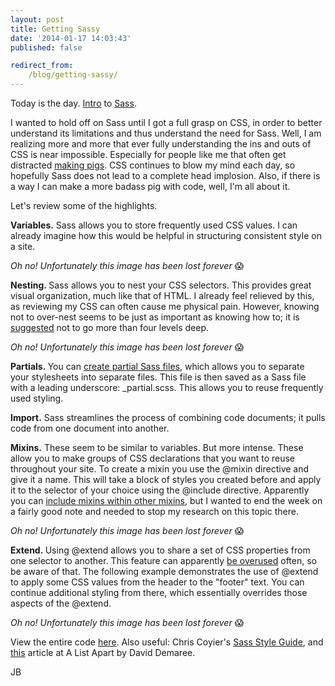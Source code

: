 ```yaml
---
layout: post
title: Getting Sassy
date: '2014-01-17 14:03:43'
published: false

redirect_from:
    /blog/getting-sassy/
---
```


Today is the day. <a href="http://www.webdesignerdepot.com/2013/11/the-beginners-guide-to-sass/" target="_blank">Intro</a> to <a href="http://sass-lang.com/guide" target="_blank">Sass</a>.

I wanted to hold off on Sass until I got a full grasp on CSS, in order to better understand its limitations and thus understand the need for Sass. Well, I am realizing more and more that ever fully understanding the ins and outs of CSS is near impossible. Especially for people like me that often get distracted <a href="http://cdpn.io/GFxlz" target="_blank">making pigs</a>. CSS continues to blow my mind each day, so hopefully Sass does not lead to a complete head implosion. Also, if there is a way I can make a more badass pig with code, well, I'm all about it.

Let's review some of the highlights.

<strong>Variables.</strong> Sass allows you to store frequently used CSS values. I can already imagine how this would be helpful in structuring consistent style on a site.

<em>Oh no! Unfortunately this image has been lost forever</em> 😱

<strong>Nesting. </strong>Sass allows you to nest your CSS selectors. This provides great visual organization, much like that of HTML. I already feel relieved by this, as reviewing my CSS can often cause me physical pain. However, knowing not to over-nest seems to be just as important as knowing how to; it is <a href="http://thesassway.com/beginner/the-inception-rule" target="_blank">suggested</a> not to go more than four levels deep. 

<em>Oh no! Unfortunately this image has been lost forever</em> 😱

<strong>Partials. </strong>You can <a href="http://thesassway.com/beginner/how-to-structure-a-sass-project/" target="_blank">create partial Sass files</a>, which allows you to separate your stylesheets into separate files. This file is then saved as a Sass file with a leading underscore: _partial.scss. This allows you to reuse frequently used styling.

<strong>Import.</strong> Sass streamlines the process of combining code documents; it pulls code from one document into another.

<strong>Mixins.</strong> These seem to be similar to variables. But more intense. These allow you to make groups of CSS declarations that you want to reuse throughout your site. To create a mixin you use the @mixin directive and give it a name. This will take a block of styles you created before and apply it to the selector of your choice using the @include directive. Apparently you can <a href="http://www.webdesignerdepot.com/2013/11/the-beginners-guide-to-sass/" target="_blank">include mixins within other mixins</a>, but I wanted to end the week on a fairly good note and needed to stop my research on this topic there.

<em>Oh no! Unfortunately this image has been lost forever</em> 😱

<strong>Extend. </strong>Using @extend allows you to share a set of CSS properties from one selector to another. This feature can apparently <a href="http://css-tricks.com/the-extend-concept/" target="_blank">be overused</a> often, so be aware of that. The following example demonstrates the use of @extend to apply some CSS values from the header to the "footer" text. You can continue additional styling from there, which essentially overrides those aspects of the @extend.

<em>Oh no! Unfortunately this image has been lost forever</em> 😱

View the entire code <a href="http://cdpn.io/CKbzx" target="_blank">here</a>. Also useful: Chris Coyier's <a href="http://css-tricks.com/sass-style-guide/" target="_blank">Sass Style Guide</a>, and <a href="http://alistapart.com/article/getting-started-with-sass/" target="_blank">this</a> article at A List Apart by David Demaree.

JB
